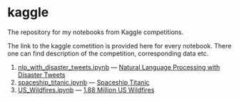 # kaggle
The repository for my notebooks from Kaggle competitions.

The link to the kaggle cometition is provided here for every notebook. There one can find description of the competition, corresponding data etc.


1. [nlp_with_disaster_tweets.ipynb](https://github.com/nebaraka/kaggle/blob/main/nlp_with_disaster_tweets.ipynb) — [Natural Language Processing with Disaster Tweets](https://www.kaggle.com/competitions/nlp-getting-started)
2. [spaceship_titanic.ipynb](https://github.com/nebaraka/kaggle/blob/main/spaceship_titanic.ipynb) — [Spaceship Titanic](https://www.kaggle.com/competitions/spaceship-titanic)
3. [US_Wildfires.ipynb](https://github.com/nebaraka/kaggle/blob/main/US_Wildfires.ipynb) — [1.88 Million US Wildfires](https://www.kaggle.com/datasets/rtatman/188-million-us-wildfires)
